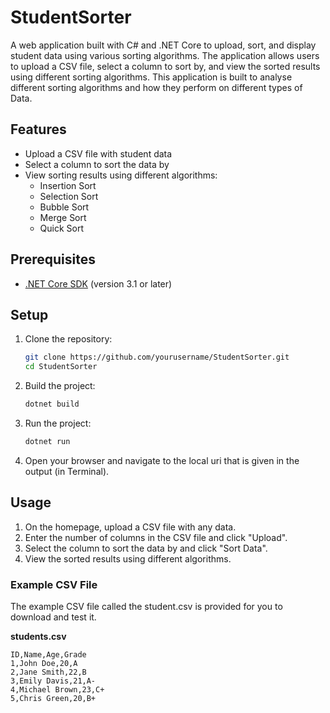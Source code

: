 # StudentSorter

A web application built with C# and .NET Core to upload, sort, and display student data using various sorting algorithms. The application allows users to upload a CSV file, select a column to sort by, and view the sorted results using different sorting algorithms. This application is built to analyse different sorting algorithms and how they perform on different types of Data.

## Features

- Upload a CSV file with student data
- Select a column to sort the data by
- View sorting results using different algorithms:
  - Insertion Sort
  - Selection Sort
  - Bubble Sort
  - Merge Sort
  - Quick Sort

## Prerequisites

- [.NET Core SDK](https://dotnet.microsoft.com/download) (version 3.1 or later)

## Setup

1. Clone the repository:
    ```bash
    git clone https://github.com/yourusername/StudentSorter.git
    cd StudentSorter
    ```

2. Build the project:
    ```bash
    dotnet build
    ```

3. Run the project:
    ```bash
    dotnet run
    ```

4. Open your browser and navigate to the local uri that is given in the output (in Terminal).

## Usage

1. On the homepage, upload a CSV file with any data.
2. Enter the number of columns in the CSV file and click "Upload".
3. Select the column to sort the data by and click "Sort Data".
4. View the sorted results using different algorithms.

### Example CSV File

The example CSV file called the student.csv is provided for you to download and test it. 

**students.csv**
```csv
ID,Name,Age,Grade
1,John Doe,20,A
2,Jane Smith,22,B
3,Emily Davis,21,A-
4,Michael Brown,23,C+
5,Chris Green,20,B+
